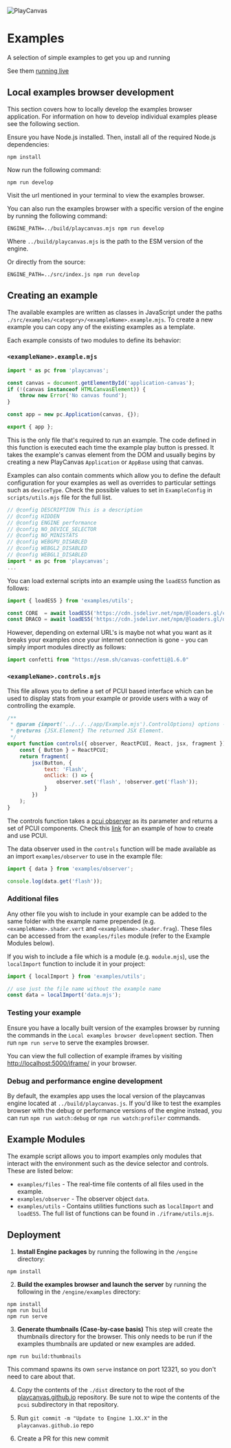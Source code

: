 ![PlayCanvas](http://static.playcanvas.com/images/logo/Playcanvas_LOGOSET_SMALL-06.png)

# Examples

A selection of simple examples to get you up and running

See them <a href="https://playcanvas.github.io/">running live</a>

## Local examples browser development
This section covers how to locally develop the examples browser application. For information on how to develop individual examples please see the following section.

Ensure you have Node.js installed. Then, install all of the required Node.js dependencies:
```
npm install
```
Now run the following command:
```
npm run develop
```
Visit the url mentioned in your terminal to view the examples browser.

You can also run the examples browser with a specific version of the engine by running the following command:

```
ENGINE_PATH=../build/playcanvas.mjs npm run develop
```

Where `../build/playcanvas.mjs` is the path to the ESM version of the engine.

Or directly from the source:

```
ENGINE_PATH=../src/index.js npm run develop
```

## Creating an example

The available examples are written as classes in JavaScript under the paths `./src/examples/<category>/<exampleName>.example.mjs`.
To create a new example you can copy any of the existing examples as a template.

Each example consists of two modules to define its behavior:

### `<exampleName>.example.mjs`

```js
import * as pc from 'playcanvas';

const canvas = document.getElementById('application-canvas');
if (!(canvas instanceof HTMLCanvasElement)) {
    throw new Error('No canvas found');
}

const app = new pc.Application(canvas, {});

export { app };
```

This is the only file that's required to run an example. The code defined in this function is executed each time the example play button is pressed. It takes the example's canvas element from the DOM and usually begins by creating a new PlayCanvas `Application` or `AppBase` using that canvas.

Examples can also contain comments which allow you to define the default configuration for your examples as well as overrides to particular settings such as `deviceType`. Check the possible values to set in `ExampleConfig` in `scripts/utils.mjs` file for the full list.

```js
// @config DESCRIPTION This is a description
// @config HIDDEN
// @config ENGINE performance
// @config NO_DEVICE_SELECTOR
// @config NO_MINISTATS
// @config WEBGPU_DISABLED
// @config WEBGL2_DISABLED
// @config WEBGL1_DISABLED
import * as pc from 'playcanvas';
...
```

You can load external scripts into an example using the `loadES5` function as follows:

```js
import { loadES5 } from 'examples/utils';

const CORE  = await loadES5('https://cdn.jsdelivr.net/npm/@loaders.gl/core@2.3.6/dist/dist.min.js');
const DRACO = await loadES5('https://cdn.jsdelivr.net/npm/@loaders.gl/draco@2.3.6/dist/dist.min.js');
```

However, depending on external URL's is maybe not what you want as it breaks your examples once your internet connection is gone - you can simply import modules directly as follows:

```js
import confetti from "https://esm.sh/canvas-confetti@1.6.0"
```

### `<exampleName>.controls.mjs`

This file allows you to define a set of PCUI based interface which can be used to display stats from your example or provide users with a way of controlling the example.

```js
/**
 * @param {import('../../../app/Example.mjs').ControlOptions} options - The options.
 * @returns {JSX.Element} The returned JSX Element.
 */
export function controls({ observer, ReactPCUI, React, jsx, fragment }) {
    const { Button } = ReactPCUI;
    return fragment(
        jsx(Button, {
            text: 'Flash',
            onClick: () => {
                observer.set('flash', !observer.get('flash'));
            }
        })
    );
}
```

The controls function takes a [pcui observer](https://playcanvas.github.io/pcui/data-binding/using-observers/) as its parameter and returns a set of PCUI components. Check this [link](https://playcanvas.github.io/pcui/examples/todo/) for an example of how to create and use PCUI.

The data observer used in the `controls` function will be made available as an import `examples/observer` to use in the example file:

```js
import { data } from 'examples/observer';

console.log(data.get('flash'));
```

### Additional files

Any other file you wish to include in your example can be added to the same folder with the example name prepended (e.g. `<exampleName>.shader.vert` and `<exampleName>.shader.frag`). These files can be accessed from the `examples/files` module (refer to the Example Modules below).

If you wish to include a file which is a module (e.g. `module.mjs`), use the `localImport` function to include it in your project: 

```js
import { localImport } from 'examples/utils';

// use just the file name without the example name
const data = localImport('data.mjs');
```


### Testing your example
Ensure you have a locally built version of the examples browser by running the commands in the `Local examples browser development` section. Then run `npm run serve` to serve the examples browser.

You can view the full collection of example iframes by visiting [http://localhost:5000/iframe/]() in your browser.

### Debug and performance engine development
By default, the examples app uses the local version of the playcanvas engine located at `../build/playcanvas.js`. If you'd like to test the examples browser with the debug or performance versions of the engine instead, you can run `npm run watch:debug` or `npm run watch:profiler` commands.

## Example Modules

The example script allows you to import examples only modules that interact with the environment such as the device selector and controls. These are listed below:

- `examples/files` - The real-time file contents of all files used in the example.
- `examples/observer` - The observer object `data`.
- `examples/utils` - Contains utilities functions such as `localImport` and `loadES5`. The full list of functions can be found in `./iframe/utils.mjs`.

## Deployment

1) **Install Engine packages** by running the following in the `/engine` directory:
```
npm install
```

2) **Build the examples browser and launch the server** by running the following in the `/engine/examples` directory:
```
npm install
npm run build
npm run serve
```

3) **Generate thumbnails (Case-by-case basis)** This step will create the thumbnails directory for the browser. This only needs to be run if the examples thumbnails are updated or new examples are added.
```
npm run build:thumbnails
```

This command spawns its own `serve` instance on port 12321, so you don't need to care about that.

4) Copy the contents of the `./dist` directory to the root of the [playcanvas.github.io](https://github.com/playcanvas/playcanvas.github.io) repository. Be sure not to wipe the contents of the `pcui` subdirectory in that repository.

5) Run `git commit -m "Update to Engine 1.XX.X"` in the `playcanvas.github.io` repo

6) Create a PR for this new commit
